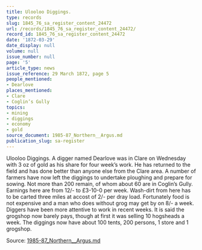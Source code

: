 ```yaml
---
title: Ulooloo Diggings.
type: records
slug: 1845_76_sa_register_content_24472
url: /records/1845_76_sa_register_content_24472/
record_id: 1845_76_sa_register_content_24472
date: '1872-03-29'
date_display: null
volume: null
issue_number: null
page: '5'
article_type: news
issue_reference: 29 March 1872, page 5
people_mentioned:
- Dearlove
places_mentioned:
- Clare
- Coglin’s Gully
topics:
- mining
- diggings
- economy
- gold
source_document: 1985-87_Northern__Argus.md
publication_slug: sa-register
---
```


Ulooloo Diggings.  A digger named Dearlove was in Clare on Wednesday with 3 oz of gold as his share for four week’s work.  He has returned to the field and has done better than anyone else from the Clare area.  A number of farmers have now left the diggings to undertake ploughing and prepare for sowing.  Not more than 200 remain, of whom about 60 are in Coglin’s Gully.  Earnings here are from 12/- to £3-10-0 per week.  Wash-dirt from here has to be carted three miles at accost of 2/- per dray load.  Fortunately food is not expensive and a man who does without grog may get by on 8/- a week.  Diggers have been more attentive to work in recent weeks.  It is said the grogshop now barely pays, though at first it was selling 10 hogsheads a week.  The diggings now have about 100 tents, 200 persons, 1 store and 1 grogshop.

Source: [1985-87_Northern__Argus.md](/downloads/markdown/1985-87_Northern__Argus.md)

